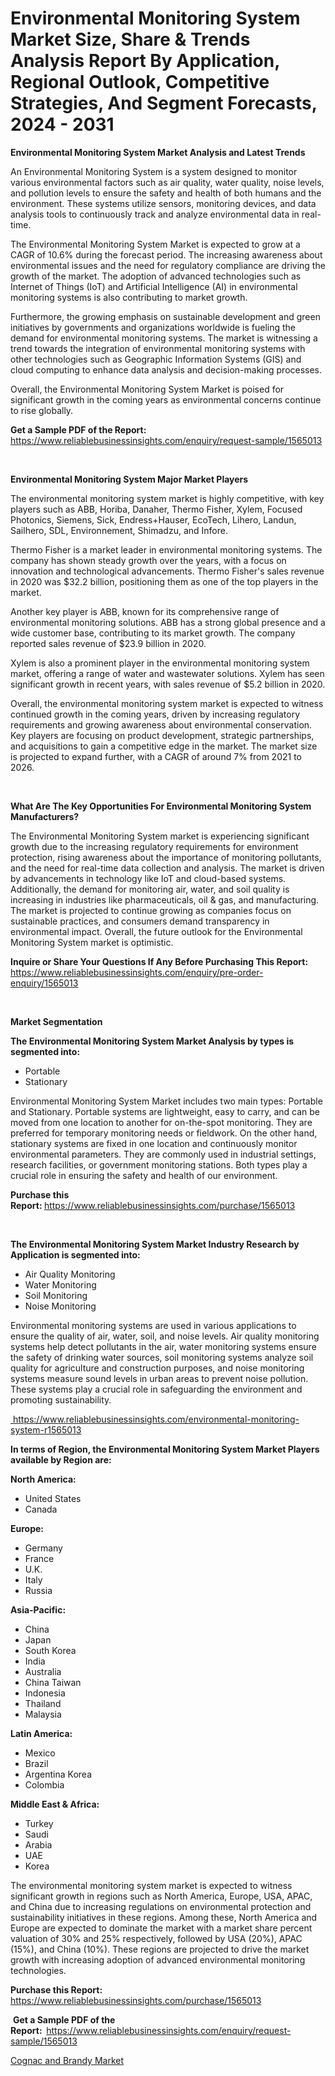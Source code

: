 <p><h1>Environmental Monitoring System Market Size, Share & Trends Analysis Report By Application, Regional Outlook, Competitive Strategies, And Segment Forecasts, 2024 - 2031</h1></p><p><strong>Environmental Monitoring System Market Analysis and Latest Trends</strong></p>
<p><p>An Environmental Monitoring System is a system designed to monitor various environmental factors such as air quality, water quality, noise levels, and pollution levels to ensure the safety and health of both humans and the environment. These systems utilize sensors, monitoring devices, and data analysis tools to continuously track and analyze environmental data in real-time.</p><p>The Environmental Monitoring System Market is expected to grow at a CAGR of 10.6% during the forecast period. The increasing awareness about environmental issues and the need for regulatory compliance are driving the growth of the market. The adoption of advanced technologies such as Internet of Things (IoT) and Artificial Intelligence (AI) in environmental monitoring systems is also contributing to market growth.</p><p>Furthermore, the growing emphasis on sustainable development and green initiatives by governments and organizations worldwide is fueling the demand for environmental monitoring systems. The market is witnessing a trend towards the integration of environmental monitoring systems with other technologies such as Geographic Information Systems (GIS) and cloud computing to enhance data analysis and decision-making processes.</p><p>Overall, the Environmental Monitoring System Market is poised for significant growth in the coming years as environmental concerns continue to rise globally.</p></p>
<p><strong>Get a Sample PDF of the Report:&nbsp;</strong> <a href="https://www.reliablebusinessinsights.com/enquiry/request-sample/1565013">https://www.reliablebusinessinsights.com/enquiry/request-sample/1565013</a></p>
<p>&nbsp;</p>
<p><strong>Environmental Monitoring System Major Market Players</strong></p>
<p><p>The environmental monitoring system market is highly competitive, with key players such as ABB, Horiba, Danaher, Thermo Fisher, Xylem, Focused Photonics, Siemens, Sick, Endress+Hauser, EcoTech, Lihero, Landun, Sailhero, SDL, Environnement, Shimadzu, and Infore.</p><p>Thermo Fisher is a market leader in environmental monitoring systems. The company has shown steady growth over the years, with a focus on innovation and technological advancements. Thermo Fisher's sales revenue in 2020 was $32.2 billion, positioning them as one of the top players in the market.</p><p>Another key player is ABB, known for its comprehensive range of environmental monitoring solutions. ABB has a strong global presence and a wide customer base, contributing to its market growth. The company reported sales revenue of $23.9 billion in 2020.</p><p>Xylem is also a prominent player in the environmental monitoring system market, offering a range of water and wastewater solutions. Xylem has seen significant growth in recent years, with sales revenue of $5.2 billion in 2020.</p><p>Overall, the environmental monitoring system market is expected to witness continued growth in the coming years, driven by increasing regulatory requirements and growing awareness about environmental conservation. Key players are focusing on product development, strategic partnerships, and acquisitions to gain a competitive edge in the market. The market size is projected to expand further, with a CAGR of around 7% from 2021 to 2026.</p></p>
<p>&nbsp;</p>
<p><strong>What Are The Key Opportunities For Environmental Monitoring System Manufacturers?</strong></p>
<p><p>The Environmental Monitoring System market is experiencing significant growth due to the increasing regulatory requirements for environment protection, rising awareness about the importance of monitoring pollutants, and the need for real-time data collection and analysis. The market is driven by advancements in technology like IoT and cloud-based systems. Additionally, the demand for monitoring air, water, and soil quality is increasing in industries like pharmaceuticals, oil & gas, and manufacturing. The market is projected to continue growing as companies focus on sustainable practices, and consumers demand transparency in environmental impact. Overall, the future outlook for the Environmental Monitoring System market is optimistic.</p></p>
<p><strong>Inquire or Share Your Questions If Any Before Purchasing This Report:</strong> <a href="https://www.reliablebusinessinsights.com/enquiry/pre-order-enquiry/1565013">https://www.reliablebusinessinsights.com/enquiry/pre-order-enquiry/1565013</a></p>
<p>&nbsp;</p>
<p><strong>Market Segmentation</strong></p>
<p><strong>The Environmental Monitoring System Market Analysis by types is segmented into:</strong></p>
<p><ul><li>Portable</li><li>Stationary</li></ul></p>
<p><p>Environmental Monitoring System Market includes two main types: Portable and Stationary. Portable systems are lightweight, easy to carry, and can be moved from one location to another for on-the-spot monitoring. They are preferred for temporary monitoring needs or fieldwork. On the other hand, stationary systems are fixed in one location and continuously monitor environmental parameters. They are commonly used in industrial settings, research facilities, or government monitoring stations. Both types play a crucial role in ensuring the safety and health of our environment.</p></p>
<p><strong>Purchase this Report:&nbsp;</strong><a href="https://www.reliablebusinessinsights.com/purchase/1565013">https://www.reliablebusinessinsights.com/purchase/1565013</a></p>
<p>&nbsp;</p>
<p><strong>The Environmental Monitoring System Market Industry Research by Application is segmented into:</strong></p>
<p><ul><li>Air Quality Monitoring</li><li>Water Monitoring</li><li>Soil Monitoring</li><li>Noise Monitoring</li></ul></p>
<p><p>Environmental monitoring systems are used in various applications to ensure the quality of air, water, soil, and noise levels. Air quality monitoring systems help detect pollutants in the air, water monitoring systems ensure the safety of drinking water sources, soil monitoring systems analyze soil quality for agriculture and construction purposes, and noise monitoring systems measure sound levels in urban areas to prevent noise pollution. These systems play a crucial role in safeguarding the environment and promoting sustainability.</p></p>
<p><a href="https://www.reliablebusinessinsights.com/environmental-monitoring-system-r1565013">&nbsp;https://www.reliablebusinessinsights.com/environmental-monitoring-system-r1565013</a></p>
<p><strong>In terms of Region, the Environmental Monitoring System Market Players available by Region are:</strong></p>
<p>
    <p> <strong> North America: </strong>
        <ul>
            <li>United States</li>
            <li>Canada</li>
        </ul>
        </p> 
    <p> <strong> Europe: </strong>
        <ul>
            <li>Germany</li>
            <li>France</li>
            <li>U.K.</li>
            <li>Italy</li>
            <li>Russia</li>
        </ul>
        </p> 
    <p> <strong> Asia-Pacific: </strong>
        <ul>
            <li>China</li>
            <li>Japan</li>
            <li>South Korea</li>
            <li>India</li>
            <li>Australia</li>
            <li>China Taiwan</li>
            <li>Indonesia</li>
            <li>Thailand</li>
            <li>Malaysia</li>
        </ul>
        </p> 
    <p> <strong> Latin America: </strong>
        <ul>
            <li>Mexico</li>
            <li>Brazil</li>
            <li>Argentina Korea</li>
            <li>Colombia</li>
        </ul>
        </p> 
    <p> <strong> Middle East & Africa: </strong>
        <ul>
            <li>Turkey</li>
            <li>Saudi</li>
            <li>Arabia</li>
            <li>UAE</li>
            <li>Korea</li>
        </ul>
    </p>
    </p>
<p><p>The environmental monitoring system market is expected to witness significant growth in regions such as North America, Europe, USA, APAC, and China due to increasing regulations on environmental protection and sustainability initiatives in these regions. Among these, North America and Europe are expected to dominate the market with a market share percent valuation of 30% and 25% respectively, followed by USA (20%), APAC (15%), and China (10%). These regions are projected to drive the market growth with increasing adoption of advanced environmental monitoring technologies.</p></p>
<p><strong>Purchase this Report: </strong><a href="https://www.reliablebusinessinsights.com/purchase/1565013">https://www.reliablebusinessinsights.com/purchase/1565013</a></p>
<p>&nbsp;<strong>Get a Sample PDF of the Report:&nbsp;&nbsp;</strong><a href="https://www.reliablebusinessinsights.com/enquiry/request-sample/1565013">https://www.reliablebusinessinsights.com/enquiry/request-sample/1565013</a></p>
<p><strong></strong></p>
<p><p><a href="https://github.com/nandosuryapratama/Market-Research-Report-List-1/blob/main/cognac-and-brandy-market.md">Cognac and Brandy Market</a></p></p>